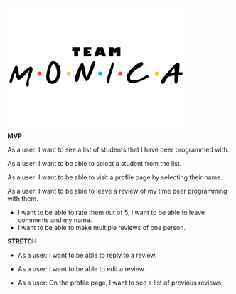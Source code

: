 ![](9768546.png)

**MVP**

As a user: I want to see a list of students that I have peer programmed with. 

As a user: I want to be able to select a student from the list.

As a user: I want to be able to visit a profile page by selecting their name.

As a user: I want to be able to leave a review of my time peer programming with them. 
  - I want to be able to rate them out of 5, i want to be able to leave comments and my name. 
  - I want to be able to make multiple reviews of one person. 

**STRETCH**

- As a user: I want to be able to reply to a review.

- As a user: I want to be able to edit a review.

- As a user: On the profile page, I want to see a list of previous reviews. 

